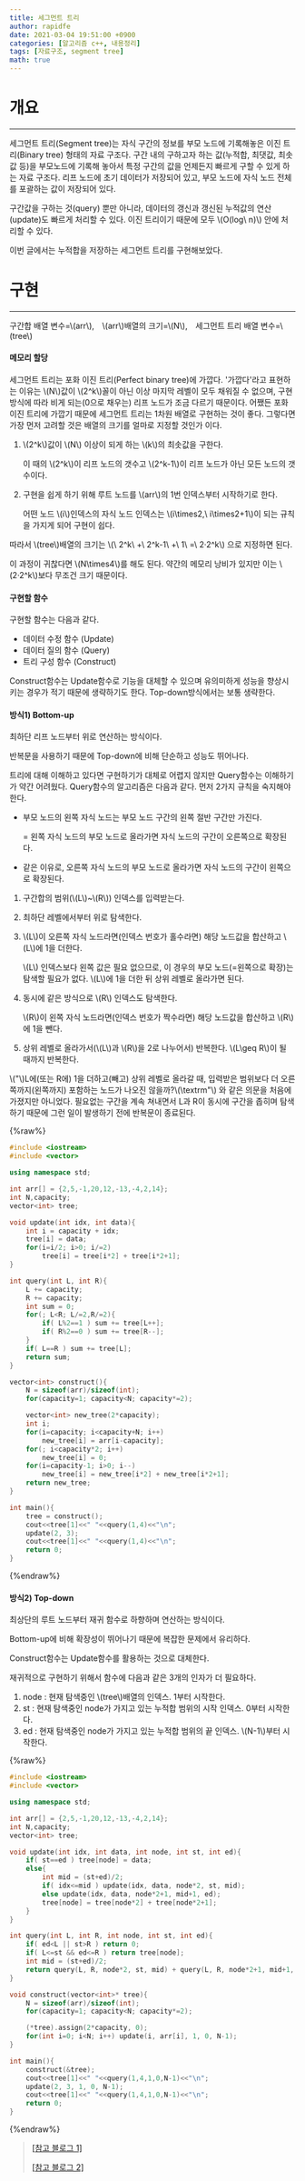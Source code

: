 ```yaml
---
title: 세그먼트 트리
author: rapidfe
date: 2021-03-04 19:51:00 +0900
categories: [알고리즘 c++, 내용정리]
tags: [자료구조, segment tree]
math: true
---
```


# **개요**

---

세그먼트 트리(Segment tree)는 자식 구간의 정보를 부모 노드에 기록해놓은 이진 트리(Binary tree) 형태의 자료 구조다. 구간 내의 구하고자 하는 값(누적합, 최댓값, 최솟값 등)을 부모노드에 기록해 놓아서 특정 구간의 값을 언제든지 빠르게 구할 수 있게 하는 자료 구조다. 리프 노드에 초기 데이터가 저장되어 있고, 부모 노드에 자식 노드 전체를 포괄하는 값이 저장되어 있다.

구간값을 구하는 것(query) 뿐만 아니라, 데이터의 갱신과 갱신된 누적값의 연산(update)도 빠르게 처리할 수 있다. 이진 트리이기 때문에 모두 \\(O(log\ n)\\) 안에 처리할 수 있다.

이번 글에서는 누적합을 저장하는 세그먼트 트리를 구현해보았다.

# **구현**

---

구간합 배열 변수=\\(arr\\),　\\(arr\\)배열의 크기=\\(N\\),　세그먼트 트리 배열 변수=\\(tree\\)

#### **메모리 할당**

세그먼트 트리는 포화 이진 트리(Perfect binary tree)에 가깝다. '가깝다'라고 표현하는 이유는 \\(N\\)값이 \\(2^k\\)꼴이 아닌 이상 마지막 레벨이 모두 채워질 수 없으며, 구현 방식에 따라 비게 되는(0으로 채우는) 리프 노드가 조금 다르기 때문이다. 어쨌든 포화 이진 트리에 가깝기 때문에 세그먼트 트리는 1차원 배열로 구현하는 것이 좋다. 그렇다면 가장 먼저 고려할 것은 배열의 크기를 얼마로 지정할 것인가 이다.

1. \\(2^k\\)값이 \\(N\\) 이상이 되게 하는 \\(k\\)의 최솟값을 구한다.

   이 때의 \\(2^k\\)이 리프 노드의 갯수고 \\(2^k-1\\)이 리프 노드가 아닌 모든 노드의 갯수이다.

2. 구현을 쉽게 하기 위해 루트 노드를 \\(arr\\)의 1번 인덱스부터 시작하기로 한다.

   어떤 노드 \\(i\\)인덱스의 자식 노드 인덱스는 \\(i\times2,\ i\times2+1\\)이 되는 규칙을 가지게 되어 구현이 쉽다.

따라서 \\(tree\\)배열의 크기는 \\(\ 2^k\ +\ 2^k-1\ +\ 1\ =\ 2·2^k\\) 으로 지정하면 된다.

이 과정이 귀찮다면 \\(N\times4\\)를 해도 된다. 약간의 메모리 낭비가 있지만 이는 \\(2·2^k\\)보다 무조건 크기 때문이다.

#### **구현할 함수**

구현할 함수는 다음과 같다.

- 데이터 수정 함수 (Update)
- 데이터 질의 함수 (Query)
- 트리 구성 함수 (Construct)

Construct함수는 Update함수로 기능을 대체할 수 있으며 유의미하게 성능을 향상시키는 경우가 적기 때문에 생략하기도 한다. Top-down방식에서는 보통 생략한다.

#### **방식1) Bottom-up**

최하단 리프 노드부터 위로 연산하는 방식이다.

반복문을 사용하기 때문에 Top-down에 비해 단순하고 성능도 뛰어나다.

트리에 대해 이해하고 있다면 구현하기가 대체로 어렵지 않지만 Query함수는 이해하기가 약간 어려웠다. Query함수의 알고리즘은 다음과 같다. 먼저 2가지 규칙을 숙지해야 한다.

- 부모 노드의 왼쪽 자식 노드는 부모 노드 구간의 왼쪽 절반 구간만 가진다.

  = 왼쪽 자식 노드의 부모 노드로 올라가면 자식 노드의 구간이 오른쪽으로 확장된다.

- 같은 이유로, 오른쪽 자식 노드의 부모 노드로 올라가면 자식 노드의 구간이 왼쪽으로 확장된다.

1. 구간합의 범위(\\(L\\)~\\(R\\)) 인덱스를 입력받는다.

2. 최하단 레벨에서부터 위로 탐색한다.

3. \\(L\\)이 오른쪽 자식 노드라면(인덱스 번호가 홀수라면) 해당 노드값을 합산하고 \\(L\\)에 1을 더한다.

   \\(L\\) 인덱스보다 왼쪽 값은 필요 없으므로, 이 경우의 부모 노드(=왼쪽으로 확장)는 탐색할 필요가 없다. \\(L\\)에 1을 더한 뒤 상위 레벨로 올라가면 된다.

4. 동시에 같은 방식으로 \\(R\\) 인덱스도 탐색한다.

   \\(R\\)이 왼쪽 자식 노드라면(인덱스 번호가 짝수라면) 해당 노드값을 합산하고 \\(R\\)에 1을 뺀다.

5. 상위 레벨로 올라가서(\\(L\\)과 \\(R\\)을 2로 나누어서) 반복한다. \\(L\geq R\\)이 될 때까지 반복한다.

\\("\\)L에(또는 R에) 1을 더하고(빼고) 상위 레벨로 올라갈 때, 입력받은 범위보다 더 오른쪽까지(왼쪽까지) 포함하는 노드가 나오진 않을까?\\(\textrm"\\) 와 같은 의문을 처음에 가졌지만 아니었다. 필요없는 구간을 계속 쳐내면서 L과 R이 동시에 구간을 좁히며 탐색하기 때문에 그런 일이 발생하기 전에 반복문이 종료된다.

{%raw%}

```c++
#include <iostream>
#include <vector>

using namespace std;

int arr[] = {2,5,-1,20,12,-13,-4,2,14};
int N,capacity;
vector<int> tree;

void update(int idx, int data){
    int i = capacity + idx;
    tree[i] = data;
    for(i=i/2; i>0; i/=2)
        tree[i] = tree[i*2] + tree[i*2+1];
}

int query(int L, int R){
    L += capacity;
    R += capacity;
    int sum = 0;
    for(; L<R; L/=2,R/=2){
        if( L%2==1 ) sum += tree[L++];
        if( R%2==0 ) sum += tree[R--];
    }
    if( L==R ) sum += tree[L];
    return sum;
}

vector<int> construct(){
    N = sizeof(arr)/sizeof(int);
    for(capacity=1; capacity<N; capacity*=2);

    vector<int> new_tree(2*capacity);
    int i;
    for(i=capacity; i<capacity+N; i++)
        new_tree[i] = arr[i-capacity];
    for(; i<capacity*2; i++)
        new_tree[i] = 0;
    for(i=capacity-1; i>0; i--)
        new_tree[i] = new_tree[i*2] + new_tree[i*2+1];
    return new_tree;
}

int main(){
    tree = construct();
    cout<<tree[1]<<" "<<query(1,4)<<"\n";
    update(2, 3);
    cout<<tree[1]<<" "<<query(1,4)<<"\n";
    return 0;
}
```

{%endraw%}

#### **방식2) Top-down**

최상단의 루트 노드부터 재귀 함수로 하향하며 연산하는 방식이다.

Bottom-up에 비해 확장성이 뛰어나기 때문에 복잡한 문제에서 유리하다.

Construct함수는 Update함수를 활용하는 것으로 대체한다.

재귀적으로 구현하기 위해서 함수에 다음과 같은 3개의 인자가 더 필요하다.

1. node : 현재 탐색중인 \\(tree\\)배열의 인덱스. 1부터 시작한다.
2. st : 현재 탐색중인 node가 가지고 있는 누적합 범위의 시작 인덱스. 0부터 시작한다.
3. ed : 현재 탐색중인 node가 가지고 있는 누적합 범위의 끝 인덱스. \\(N-1\\)부터 시작한다.

{%raw%}

```c++
#include <iostream>
#include <vector>

using namespace std;

int arr[] = {2,5,-1,20,12,-13,-4,2,14};
int N,capacity;
vector<int> tree;

void update(int idx, int data, int node, int st, int ed){
    if( st==ed ) tree[node] = data;
    else{
        int mid = (st+ed)/2;
        if( idx<=mid ) update(idx, data, node*2, st, mid);
        else update(idx, data, node*2+1, mid+1, ed);
        tree[node] = tree[node*2] + tree[node*2+1];
    }
}

int query(int L, int R, int node, int st, int ed){
    if( ed<L || st>R ) return 0;
    if( L<=st && ed<=R ) return tree[node];
    int mid = (st+ed)/2;
    return query(L, R, node*2, st, mid) + query(L, R, node*2+1, mid+1, ed);
}

void construct(vector<int>* tree){
    N = sizeof(arr)/sizeof(int);
    for(capacity=1; capacity<N; capacity*=2);

    (*tree).assign(2*capacity, 0);
    for(int i=0; i<N; i++) update(i, arr[i], 1, 0, N-1);
}

int main(){
    construct(&tree);
    cout<<tree[1]<<" "<<query(1,4,1,0,N-1)<<"\n";
    update(2, 3, 1, 0, N-1);
    cout<<tree[1]<<" "<<query(1,4,1,0,N-1)<<"\n";
    return 0;
}
```

{%endraw%}

> [[참고 블로그 1]](http://arkainoh.blogspot.com/2018/06/segment.tree.html)
>
> [[참고 블로그 2]](https://www.crocus.co.kr/648)
